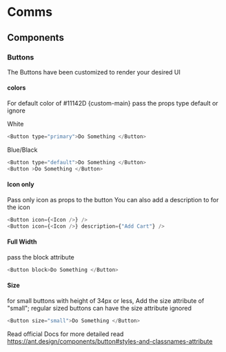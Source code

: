 # Comms

## Components

### Buttons

The Buttons have been customized to render your desired UI

#### colors

For default color of #11142D {custom-main} pass the props type default or ignore

White

```javascript
<Button type="primary">Do Something </Button>
```

Blue/Black

```javascript
<Button type="default">Do Something </Button>
<Button >Do Something </Button>
```

#### Icon only

Pass only icon as props to the button
You can also add a description to for the icon

```javascript
<Button icon={<Icon />} />
<Button icon={<Icon />} description={"Add Cart"} />
```

#### Full Width

pass the block attribute

```javascript
<Button block>Do Something </Button>
```

#### Size

for small buttons with height of 34px or less, Add the size attribute of "small";
regular sized buttons can have the size attribute ignored

```javascript
<Button size="small">Do Something </Button>
```

Read official Docs for more detailed read https://ant.design/components/button#styles-and-classnames-attribute
